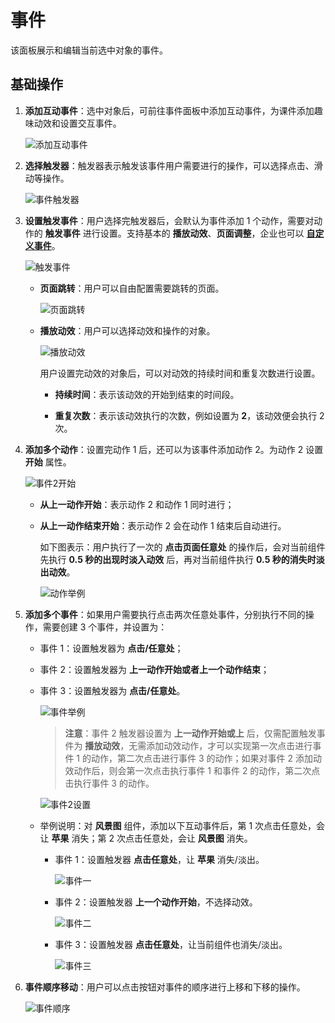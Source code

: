 # 事件

该面板展示和编辑当前选中对象的事件。

## 基础操作

1. **添加互动事件**：选中对象后，可前往事件面板中添加互动事件，为课件添加趣味动效和设置交互事件。

    ![添加互动事件](img/add_event.png)

2. **选择触发器**：触发器表示触发该事件用户需要进行的操作，可以选择点击、滑动等操作。

    ![事件触发器](img/Event_trigger.png)

3. **设置触发事件**：用户选择完触发器后，会默认为事件添加 1 个动作，需要对动作的 **触发事件** 进行设置。支持基本的 **播放动效**、**页面调整**，企业也可以 [**自定义事件**](../developer/develop-event/index.md)。

    ![触发事件](img/Event_triggerevent.png)

    - **页面跳转**：用户可以自由配置需要跳转的页面。

        ![页面跳转](img/Event_pagejump.png)

    - **播放动效**：用户可以选择动效和操作的对象。

        ![播放动效](img/Event_playaction.png)

        用户设置完动效的对象后，可以对动效的持续时间和重复次数进行设置。

        - **持续时间**：表示该动效的开始到结束的时间段。

        - **重复次数**：表示该动效执行的次数，例如设置为 **2**，该动效便会执行 2 次。

4. **添加多个动作**：设置完动作 1 后，还可以为该事件添加动作 2。为动作 2 设置 **开始** 属性。

    ![事件2开始](img/Event_action2.png)

    - **从上一动作开始**：表示动作 2 和动作 1 同时进行；
    - **从上一动作结束开始**：表示动作 2 会在动作 1 结束后自动进行。

        如下图表示：用户执行了一次的 **点击页面任意处** 的操作后，会对当前组件先执行 **0.5 秒的出现时淡入动效** 后，再对当前组件执行 **0.5 秒的消失时淡出动效**。

        ![动作举例](img/Event_actioneg.png)

5. **添加多个事件**：如果用户需要执行点击两次任意处事件，分别执行不同的操作，需要创建 3 个事件，并设置为：

    - 事件 1：设置触发器为 **点击/任意处**；
    - 事件 2：设置触发器为 **上一动作开始或者上一个动作结束**；
    - 事件 3：设置触发器为 **点击/任意处**。

        ![事件举例](img/Event_eventeg.png)

        > **注意**：事件 2 触发器设置为 **上一动作开始或上** 后，仅需配置触发事件为 **播放动效**，无需添加动效动作，才可以实现第一次点击进行事件 1 的动作，第二次点击进行事件 3 的动作；如果对事件 2 添加动效动作后，则会第一次点击执行事件 1 和事件 2 的动作，第二次点击执行事件 3 的动作。

        ![事件2设置](img/Event_eventeg2.png)

    - 举例说明：对 **风景图** 组件，添加以下互动事件后，第 1 次点击任意处，会让 **苹果** 消失；第 2 次点击任意处，会让 **风景图** 消失。

        - 事件 1：设置触发器 **点击任意处**，让 **苹果** 消失/淡出。

            ![事件一](img/Event_event1.png)

        - 事件 2：设置触发器 **上一个动作开始**，不选择动效。

            ![事件二](img/Event_event2.png)

        - 事件 3：设置触发器 **点击任意处**，让当前组件也消失/淡出。

            ![事件三](img/Event_event3.png)

6. **事件顺序移动**：用户可以点击按钮对事件的顺序进行上移和下移的操作。

    ![事件顺序](img/Event_order.png)